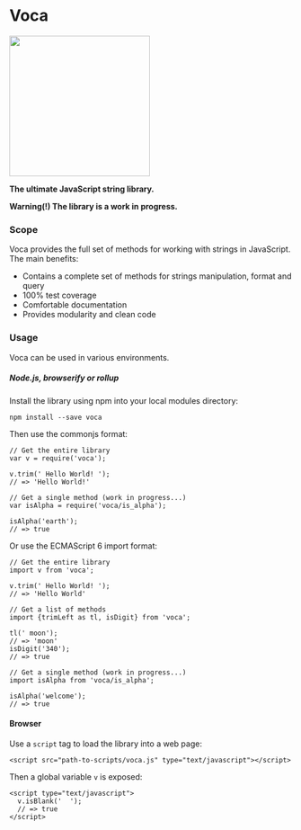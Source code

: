 # Voca

<img src="http://vocajs.com/images/voca-logo.png" width="250px"/>

**The ultimate JavaScript string library.**

**Warning(!) The library is a work in progress.**

### Scope

Voca provides the full set of methods for working with strings in JavaScript. The main benefits:  

*  Contains a complete set of methods for strings manipulation, format and query
*  100% test coverage
*  Comfortable documentation
*  Provides modularity and clean code

### Usage
Voca can be used in various environments.  

##### Node.js, browserify or rollup
Install the library using npm into your local modules directory:
```
npm install --save voca
```
Then use the commonjs format:
```
// Get the entire library
var v = require('voca');

v.trim(' Hello World! ');
// => 'Hello World!'

// Get a single method (work in progress...)
var isAlpha = require('voca/is_alpha');

isAlpha('earth');
// => true
```
Or use the ECMAScript 6 import format:
```
// Get the entire library
import v from 'voca';

v.trim(' Hello World! ');
// => 'Hello World'

// Get a list of methods
import {trimLeft as tl, isDigit} from 'voca';

tl(' moon');
// => 'moon'
isDigit('340');
// => true

// Get a single method (work in progress...)
import isAlpha from 'voca/is_alpha';

isAlpha('welcome');
// => true
```

#### Browser
Use a `script` tag to load the library into a web page:
```
<script src="path-to-scripts/voca.js" type="text/javascript"></script>
```
Then a global variable `v` is exposed:
```
<script type="text/javascript">
  v.isBlank('  ');
  // => true
</script>
```